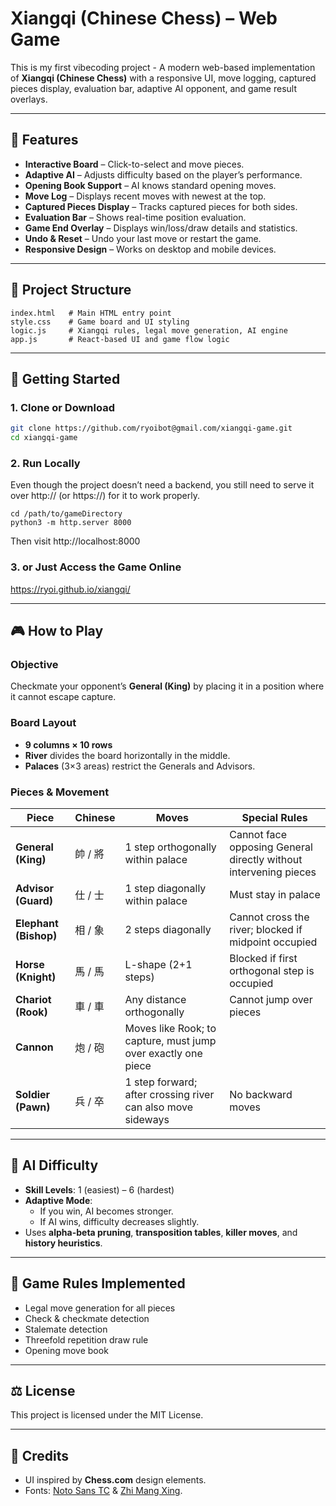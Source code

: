# Xiangqi (Chinese Chess) – Web Game

This is my first vibecoding project - A modern web-based implementation of **Xiangqi (Chinese Chess)** with a responsive UI, move logging, captured pieces display, evaluation bar, adaptive AI opponent, and game result overlays.

---

## 🎯 Features
- **Interactive Board** – Click-to-select and move pieces.
- **Adaptive AI** – Adjusts difficulty based on the player’s performance.
- **Opening Book Support** – AI knows standard opening moves.
- **Move Log** – Displays recent moves with newest at the top.
- **Captured Pieces Display** – Tracks captured pieces for both sides.
- **Evaluation Bar** – Shows real-time position evaluation.
- **Game End Overlay** – Displays win/loss/draw details and statistics.
- **Undo & Reset** – Undo your last move or restart the game.
- **Responsive Design** – Works on desktop and mobile devices.

---

## 📂 Project Structure
```
index.html   # Main HTML entry point
style.css    # Game board and UI styling
logic.js     # Xiangqi rules, legal move generation, AI engine
app.js       # React-based UI and game flow logic
```

---

## 🚀 Getting Started

### 1. Clone or Download
```bash
git clone https://github.com/ryoibot@gmail.com/xiangqi-game.git
cd xiangqi-game
```

### 2. Run Locally
Even though the project doesn’t need a backend, you still need to serve it over http:// (or https://) for it to work properly.
```
cd /path/to/gameDirectory
python3 -m http.server 8000
```
Then visit http://localhost:8000


### 3. or Just Access the Game Online
https://ryoi.github.io/xiangqi/

---

## 🎮 How to Play

### Objective
Checkmate your opponent’s **General (King)** by placing it in a position where it cannot escape capture.

### Board Layout
- **9 columns × 10 rows**  
- **River** divides the board horizontally in the middle.
- **Palaces** (3×3 areas) restrict the Generals and Advisors.

### Pieces & Movement
| Piece | Chinese | Moves | Special Rules |
|-------|---------|-------|---------------|
| **General (King)** | 帥 / 將 | 1 step orthogonally within palace | Cannot face opposing General directly without intervening pieces |
| **Advisor (Guard)** | 仕 / 士 | 1 step diagonally within palace | Must stay in palace |
| **Elephant (Bishop)** | 相 / 象 | 2 steps diagonally | Cannot cross the river; blocked if midpoint occupied |
| **Horse (Knight)** | 馬 / 馬 | L-shape (2+1 steps) | Blocked if first orthogonal step is occupied |
| **Chariot (Rook)** | 車 / 車 | Any distance orthogonally | Cannot jump over pieces |
| **Cannon** | 炮 / 砲 | Moves like Rook; to capture, must jump over exactly one piece |
| **Soldier (Pawn)** | 兵 / 卒 | 1 step forward; after crossing river can also move sideways | No backward moves |

---

## 🧠 AI Difficulty
- **Skill Levels**: 1 (easiest) – 6 (hardest)
- **Adaptive Mode**:  
  - If you win, AI becomes stronger.  
  - If AI wins, difficulty decreases slightly.
- Uses **alpha-beta pruning**, **transposition tables**, **killer moves**, and **history heuristics**.

---

## 📜 Game Rules Implemented
- Legal move generation for all pieces
- Check & checkmate detection
- Stalemate detection
- Threefold repetition draw rule
- Opening move book

---

## ⚖ License
This project is licensed under the MIT License.

---

## 🙌 Credits
- UI inspired by **Chess.com** design elements.
- Fonts: [Noto Sans TC](https://fonts.google.com/) & [Zhi Mang Xing](https://fonts.google.com/).
